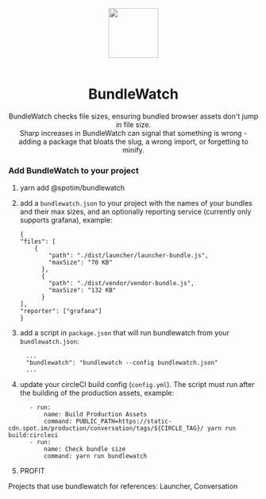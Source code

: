 <div align="center">
  <a href="http://bundlewatch.io">
    <img src="https://cdn.rawgit.com/bundlewatch/bundlewatch.io/master/docs/_assets/logo-large.svg" height="100px">
  </a>
  <br>
  <br>


  <h1>BundleWatch</h1>
  <p>
    BundleWatch checks file sizes, ensuring bundled browser assets don't jump in file size. <br />
    Sharp increases in BundleWatch can signal that something is wrong - adding a package that bloats the slug, a wrong import, or forgetting to minify.
  </p>
</div>


<h3>Add BundleWatch to your project</h3>

1. yarn add @spotim/bundlewatch
2. add a `bundlewatch.json` to your project with the names of your bundles and their max sizes, and an optionally reporting service (currently only supports grafana), example:

    ```5.
    {
    "files": [
        {
            "path": "./dist/launcher/launcher-bundle.js",
            "maxSize": "70 KB"
          },
          {
            "path": "./dist/vendor/vendor-bundle.js",
            "maxSize": "132 KB"
          }
    ],
    "reporter": ["grafana"]
    }
    
3. add a script in `package.json` that will run bundlewatch from your `bundlewatch.json`:

```
     ...
     "bundlewatch": "bundlewatch --config bundlewatch.json"
     ...
```

4. update your circleCI build config (`config.yml`). The script must run after the building of the production assets, example: 

```
      - run:
          name: Build Production Assets
          command: PUBLIC_PATH=https://static-cdn.spot.im/production/conversation/tags/${CIRCLE_TAG}/ yarn run build:circleci
      - run:
          name: Check bundle size
          command: yarn run bundlewatch
```

5. PROFIT

Projects that use bundlewatch for references: Launcher, Conversation
